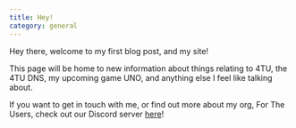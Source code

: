 ```yaml
---
title: Hey!
category: general
---
```


Hey there, welcome to my first blog post, and my site!

This page will be home to new information about things relating to 4TU, the 4TU DNS, my upcoming game UNO, and anything else I feel like talking about.

If you want to get in touch with me, or find out more about my org, For The Users, check out our Discord server [here](https://discord.gg/F2PKpEj)!
